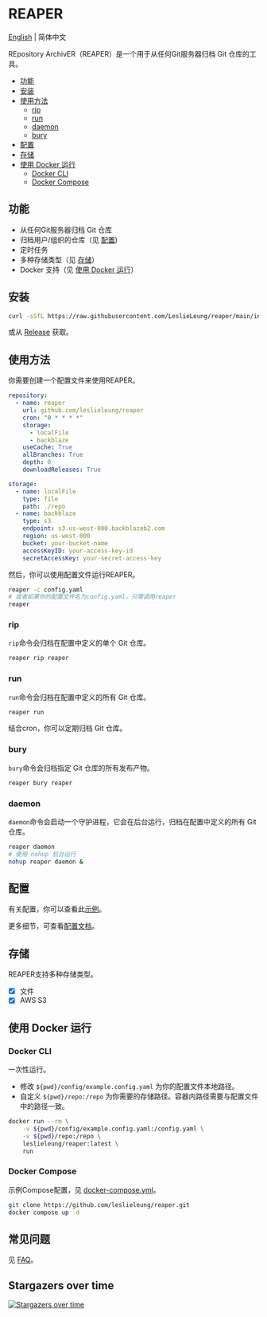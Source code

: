 # REAPER

[English](README.md) | 简体中文

REpository ArchivER（REAPER）是一个用于从任何Git服务器归档 Git 仓库的工具。

- [功能](#功能)
- [安装](#安装)
- [使用方法](#使用方法)
  - [rip](#rip)
  - [run](#run)
  - [daemon](#daemon)
  - [bury](#bury)
- [配置](#配置)
- [存储](#存储)
- [使用 Docker 运行](#使用-docker-运行)
  - [Docker CLI](#docker-cli)
  - [Docker Compose](#docker-compose)

## 功能

- 从任何Git服务器归档 Git 仓库
- 归档用户/组织的仓库（见 [配置](https://github.com/LeslieLeung/reaper/wiki/Configuration#repository))
- 定时任务
- 多种存储类型（见 [存储](#存储)）
- Docker 支持（见 [使用 Docker 运行](#使用-docker-运行)）

## 安装

```bash
curl -sSfL https://raw.githubusercontent.com/LeslieLeung/reaper/main/install.sh | sh -s -- -b /usr/local/bin
```

或从 [Release](https://github.com/LeslieLeung/reaper/releases) 获取。

## 使用方法

你需要创建一个配置文件来使用REAPER。

```yaml
repository:
  - name: reaper
    url: github.com/leslieleung/reaper
    cron: "0 * * * *"
    storage:
      - localFile
      - backblaze
    useCache: True
    allBranches: True
    depth: 0
    downloadReleases: True

storage:
  - name: localFile
    type: file
    path: ./repo
  - name: backblaze
    type: s3
    endpoint: s3.us-west-000.backblazeb2.com
    region: us-west-000
    bucket: your-bucket-name
    accessKeyID: your-access-key-id
    secretAccessKey: your-secret-access-key
```

然后，你可以使用配置文件运行REAPER。

```bash
reaper -c config.yaml
# 或者如果你的配置文件名为config.yaml，只需调用reaper
reaper
```

### rip

`rip`命令会归档在配置中定义的单个 Git 仓库。

```bash
reaper rip reaper
```

### run

`run`命令会归档在配置中定义的所有 Git 仓库。

```bash
reaper run
```

结合cron，你可以定期归档 Git 仓库。

### bury

`bury`命令会归档指定 Git 仓库的所有发布产物。

```bash
reaper bury reaper
```

### daemon

`daemon`命令会启动一个守护进程，它会在后台运行，归档在配置中定义的所有 Git 仓库。

```bash
reaper daemon
# 使用 nohup 后台运行
nohup reaper daemon &
```

## 配置

有关配置，你可以查看此[示例](config/example.config.yaml)。

更多细节，可查看[配置文档](https://github.com/LeslieLeung/reaper/wiki/Configuration)。

## 存储

REAPER支持多种存储类型。

- [x] 文件
- [x] AWS S3

## 使用 Docker 运行

### Docker CLI

一次性运行。 
- 修改 `${pwd}/config/example.config.yaml` 为你的配置文件本地路径。
- 自定义 `${pwd}/repo:/repo` 为你需要的存储路径。容器内路径需要与配置文件中的路径一致。

```bash
docker run --rm \
    -v ${pwd}/config/example.config.yaml:/config.yaml \
    -v ${pwd}/repo:/repo \
    leslieleung/reaper:latest \
    run
```

### Docker Compose

示例Compose配置，见 [docker-compose.yml](docker-compose.yml)。

```bash
git clone https://github.com/leslieleung/reaper.git
docker compose up -d
```

## 常见问题

见 [FAQ](https://github.com/LeslieLeung/reaper/wiki/FAQ)。

## Stargazers over time

[![Stargazers over time](https://starchart.cc/LeslieLeung/reaper.svg)](https://starchart.cc/LeslieLeung/reaper)
